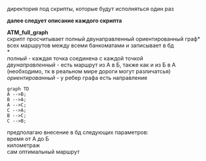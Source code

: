 директория под скрипты, которые будут исполняться один раз

**далее следует описание каждого скрипта**

**ATM_full_graph**  
скрипт просчитывает полный двунаправленный ориентированный граф\* всех маршрутов между всеми банкоматами и записывает в бд  
\*  
*полный* - каждая точка соединена с каждой точкой  
*двунаправленный* - есть маршрут из А в Б, также как и из Б в А (необходимо, тк в реальном мире дороги могут различатсья)  
*ориентированный* - у ребер графа есть направление   
```mermaid
graph TD
A -->B;
B -->A;
A -->C;
C -->A;
B -->C;
C -->B;
```

предполагаю внесение в бд следующих параметров:  
время от А до Б  
километраж  
сам оптимальный маршрут  


